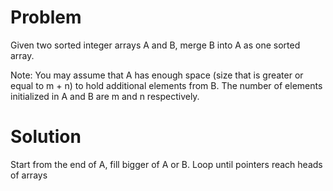 Problem
===
Given two sorted integer arrays A and B, merge B into A as one sorted array.

Note:
You may assume that A has enough space (size that is greater or equal to m + n) to hold additional elements from B. The number of elements initialized in A and B are m and n respectively.

Solution
===
Start from the end of A, fill bigger of A or B. Loop until pointers reach heads of arrays